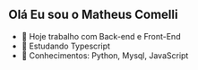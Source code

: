 ## Olá Eu sou o Matheus Comelli

- 🔭 Hoje trabalho com Back-end e Front-End
- 🌱 Estudando Typescript
- 🤔 Conhecimentos: Python, Mysql, JavaScript
